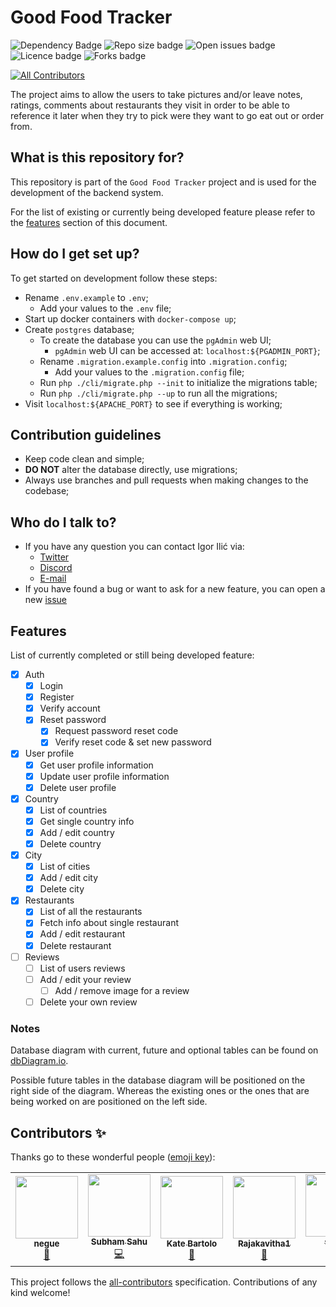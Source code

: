# Good Food Tracker #

![Dependency Badge](https://img.shields.io/librariesio/github/gigili/good-food-tracker-api?style=for-the-badge)
![Repo size badge](https://img.shields.io/github/repo-size/gigili/good-food-tracker-api?style=for-the-badge)
![Open issues badge](https://img.shields.io/github/issues/gigili/good-food-tracker-api?style=for-the-badge)
![Licence badge](https://img.shields.io/github/license/gigili/good-food-tracker-api?style=for-the-badge)
![Forks badge](https://img.shields.io/github/forks/gigili/good-food-tracker-api?style=for-the-badge)
<!--![Stars badge](https://img.shields.io/github/stars/gigili/good-food-tracker-api?style=for-the-badge)-->
<!--![Top language badge](https://img.shields.io/github/languages/top/gigili/good-food-tracker-api?style=for-the-badge)-->
<!-- ALL-CONTRIBUTORS-BADGE:START - Do not remove or modify this section -->
[![All Contributors](https://img.shields.io/badge/all_contributors-5-orange.svg?style=flat-square)](#contributors-)
<!-- ALL-CONTRIBUTORS-BADGE:END -->

The project aims to allow the users to take pictures and/or leave notes, ratings, comments about restaurants they visit
in order to be able to reference it later when they try to pick were they want to go eat out or order from.

## What is this repository for? ###

This repository is part of the `Good Food Tracker` project and is used for the development of the backend system.

For the list of existing or currently being developed feature please refer to the [features](#features) section of this
document.

## How do I get set up? ###

To get started on development follow these steps:

* Rename `.env.example` to `.env`;
    * Add your values to the `.env` file;
* Start up docker containers with `docker-compose up`;
* Create `postgres` database;
    * To create the database you can use the `pgAdmin` web UI;
        * `pgAdmin` web UI can be accessed at: `localhost:${PGADMIN_PORT}`;
    * Rename `.migration.example.config` into `.migration.config`;
        * Add your values to the `.migration.config` file;
    * Run `php ./cli/migrate.php --init` to initialize the migrations table;
    * Run `php ./cli/migrate.php --up` to run all the migrations;
* Visit `localhost:${APACHE_PORT}` to see if everything is working;

## Contribution guidelines ###

* Keep code clean and simple;
* **DO NOT** alter the database directly, use migrations;
* Always use branches and pull requests when making changes to the codebase;

## Who do I talk to? ###

* If you have any question you can contact Igor Ilić via:
    * [Twitter](https://twitter.com/Gac_BL)
    * [Discord](https://discord.gg/VCwfegn4Gn)
    * [E-mail](mailto:github@igorilic.net)
* If you have found a bug or want to ask for a new feature, you can open a
  new [issue](https://github.com/gigili/good-food-tracker-api/issues)

## Features ###

List of currently completed or still being developed feature:

* [x] Auth
    * [x] Login
    * [x] Register
    * [x] Verify account
    * [x] Reset password
        * [x] Request password reset code
        * [x] Verify reset code & set new password
* [x] User profile
    * [x] Get user profile information
    * [x] Update user profile information
    * [x] Delete user profile
* [x] Country
    * [x] List of countries
    * [x] Get single country info
    * [x] Add / edit country
    * [x] Delete country
* [x] City
    * [x] List of cities
    * [x] Add / edit city
    * [x] Delete city
* [x] Restaurants
    * [x] List of all the restaurants
    * [x] Fetch info about single restaurant
    * [x] Add / edit restaurant
    * [x] Delete restaurant
* [ ] Reviews
    * [ ] List of users reviews
    * [ ] Add / edit your review
        * [ ] Add / remove image for a review
    * [ ] Delete your own review

### Notes ###

Database diagram with current, future and optional tables can be found
on [dbDiagram.io](https://dbdiagram.io/embed/5f58bd9e88d052352cb6870d).

Possible future tables in the database diagram will be positioned on the right side of the diagram. Whereas the existing
ones or the ones that are being worked on are positioned on the left side.

## Contributors ✨

Thanks go to these wonderful people ([emoji key](https://allcontributors.org/docs/en/emoji-key)):

<!-- ALL-CONTRIBUTORS-LIST:START - Do not remove or modify this section -->
<!-- prettier-ignore-start -->
<!-- markdownlint-disable -->
<table>
  <tr>
    <td align="center"><a href="http://negue.github.io"><img src="https://avatars3.githubusercontent.com/u/842273?v=4?s=100" width="100px;" alt=""/><br /><sub><b>negue</b></sub></a><br /><a href="#ideas-negue" title="Ideas, Planning, & Feedback">🤔</a></td>
    <td align="center"><a href="https://subhamsahu.me"><img src="https://avatars1.githubusercontent.com/u/43654114?v=4?s=100" width="100px;" alt=""/><br /><sub><b>Subham Sahu</b></sub></a><br /><a href="https://github.com/gigili/good-food-tracker-api/commits?author=subhamX" title="Code">💻</a></td>
    <td align="center"><a href="http://kabartolo.com"><img src="https://avatars3.githubusercontent.com/u/11848944?v=4?s=100" width="100px;" alt=""/><br /><sub><b>Kate Bartolo</b></sub></a><br /><a href="https://github.com/gigili/good-food-tracker-api/commits?author=kabartolo" title="Documentation">📖</a></td>
    <td align="center"><a href="http://rajie.space"><img src="https://avatars.githubusercontent.com/u/37059749?v=4?s=100" width="100px;" alt=""/><br /><sub><b>Rajakavitha1</b></sub></a><br /><a href="https://github.com/gigili/good-food-tracker-api/commits?author=Rajakavitha1" title="Documentation">📖</a></td>
    <td align="center"><a href="https://github.com/skrrra"><img src="https://avatars.githubusercontent.com/u/34629038?v=4?s=100" width="100px;" alt=""/><br /><sub><b>skrrra</b></sub></a><br /><a href="https://github.com/gigili/good-food-tracker-api/commits?author=skrrra" title="Code">💻</a></td>
  </tr>
</table>

<!-- markdownlint-restore -->
<!-- prettier-ignore-end -->

<!-- ALL-CONTRIBUTORS-LIST:END -->

This project follows the [all-contributors](https://github.com/all-contributors/all-contributors) specification.
Contributions of any kind welcome!
